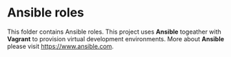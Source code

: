 # Ansible roles
This folder contains Ansible roles. This project uses **Ansible** togeather with **Vagrant** to provision virtual development environments. More about **Ansible** please visit https://www.ansible.com.
